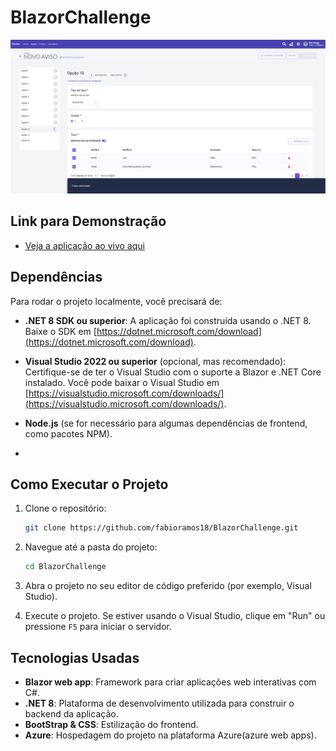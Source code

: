 # BlazorChallenge

![image alt](https://github.com/fabioramos18/BlazorChallenge/blob/8350f0996097d252e9fc3f88f4a060c375562228/projectMainImage.png)

## Link para Demonstração
- [Veja a aplicação ao vivo aqui](https://blazorwebappchallange-czfvgddygfdmf0fp.westeurope-01.azurewebsites.net/avisos)

## Dependências

Para rodar o projeto localmente, você precisará de:

- **.NET 8 SDK ou superior**: A aplicação foi construída usando o .NET 8. Baixe o SDK em [https://dotnet.microsoft.com/download](https://dotnet.microsoft.com/download).
- **Visual Studio 2022 ou superior** (opcional, mas recomendado): Certifique-se de ter o Visual Studio com o suporte a Blazor e .NET Core instalado. Você pode baixar o Visual Studio em [https://visualstudio.microsoft.com/downloads/](https://visualstudio.microsoft.com/downloads/).
- **Node.js** (se for necessário para algumas dependências de frontend, como pacotes NPM).

- 
## Como Executar o Projeto

1. Clone o repositório:

    ```bash
    git clone https://github.com/fabioramos18/BlazorChallenge.git
    ```

2. Navegue até a pasta do projeto:

    ```bash
    cd BlazorChallenge
    ```

3. Abra o projeto no seu editor de código preferido (por exemplo, Visual Studio).

4. Execute o projeto. Se estiver usando o Visual Studio, clique em "Run" ou pressione `F5` para iniciar o servidor.


## Tecnologias Usadas

- **Blazor web app**: Framework para criar aplicações web interativas com C#.
- **.NET 8**: Plataforma de desenvolvimento utilizada para construir o backend da aplicação.
- **BootStrap & CSS**: Estilização do frontend.
- **Azure**: Hospedagem do projeto na plataforma Azure(azure web apps).
